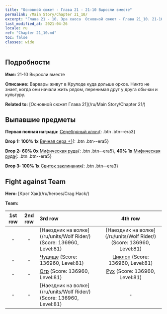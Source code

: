```yaml
---
title: "Основной сюжет - Глава 21 - 21-10 Выросли вместе"
permalink: /Main Story/Chapter 21_10/
excerpt: "Глава 21 - 10. Эра хаоса  Основной сюжет - Глава 21_10. 21-10 Выросли вместе"
last_modified_at: 2021-04-26
locale: ru
ref: "Chapter 21_10.md"
toc: false
classes: wide
---
```


## Подробности

 **Имя:** 21-10 Выросли вместе

 **Описание:** Варвары живут в Крулоде куда дольше орков. Никто не знает, когда они начали жить рядом, перенимая друг у друга обычаи и культуру.

 **Related to:** [Основной сюжет Глава 21](/ru/Main Story/Chapter 21/)

## Выпавшие предметы

 **Первая полная награда:** [Серебряный ключ](/ItemsRU/con_693/){: .btn .btn--era3}

 **Drop 1:** **100% 1x** [Вечная сера +1](/ItemsRU/mat_71/){: .btn .btn--era5}

 **Drop 2:** **60% 0x** [Мифическая руда](/ItemsRU/mat_61/){: .btn .btn--era5}, **40% 1x** [Мифическая руда](/ItemsRU/mat_61/){: .btn .btn--era5}

 **Drop 3:** **100% 1x** [Свиток заклинания](/ItemsRU/con_694/){: .btn .btn--era3}


## Fight against Team
 **Hero:** [Крэг Хак](/ru/heroes/Crag Hack/)

 **Team:**


  | 1st row | 2nd row | 3rd row | 4th row |
  |:----:|:----:|:----|:----:|
  | - | - | [Наездник на волке](/ru/units/Wolf Rider/) (Score: 136960, Level:81)  | [Наездник на волке](/ru/units/Wolf Rider/) (Score: 136960, Level:81)  |
  | - | - | [Чудище](/ru/units/Behemoth/) (Score: 136960, Level:81)  | [Циклоп](/ru/units/Cyclops/) (Score: 136960, Level:81)  |
  | - | - | [Огр](/ru/units/Ogre/) (Score: 136960, Level:81)  | [Рух](/ru/units/Roc/) (Score: 136960, Level:81)  |
  | - | - | [Наездник на волке](/ru/units/Wolf Rider/) (Score: 136960, Level:81)  | - |


